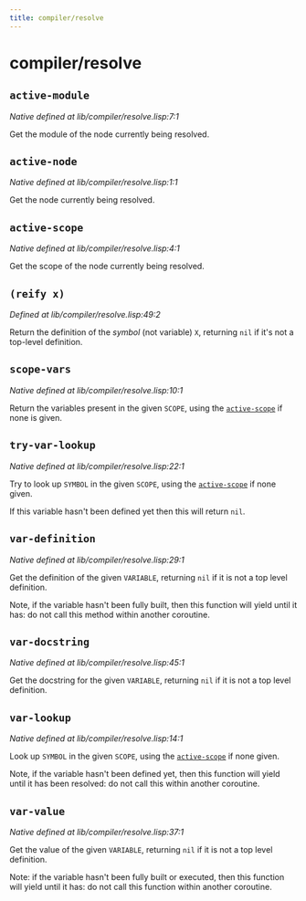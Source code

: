```yaml
---
title: compiler/resolve
---
```

# compiler/resolve
## `active-module`
*Native defined at lib/compiler/resolve.lisp:7:1*

Get the module of the node currently being resolved.

## `active-node`
*Native defined at lib/compiler/resolve.lisp:1:1*

Get the node currently being resolved.

## `active-scope`
*Native defined at lib/compiler/resolve.lisp:4:1*

Get the scope of the node currently being resolved.

## `(reify x)`
*Defined at lib/compiler/resolve.lisp:49:2*

Return the definition of the _symbol_ (not variable) `X`, returning
`nil` if it's not a top-level definition.

## `scope-vars`
*Native defined at lib/compiler/resolve.lisp:10:1*

Return the variables present in the given `SCOPE`, using the
[`active-scope`](lib.compiler.resolve.md#active-scope) if none is given.

## `try-var-lookup`
*Native defined at lib/compiler/resolve.lisp:22:1*

Try to look up `SYMBOL` in the given `SCOPE`, using the [`active-scope`](lib.compiler.resolve.md#active-scope)
if none given.

If this variable hasn't been defined yet then this will return
`nil`.

## `var-definition`
*Native defined at lib/compiler/resolve.lisp:29:1*

Get the definition of the given `VARIABLE`, returning `nil` if it is
not a top level definition.

Note, if the variable hasn't been fully built, then this function
will yield until it has: do not call this method within another
coroutine.

## `var-docstring`
*Native defined at lib/compiler/resolve.lisp:45:1*

Get the docstring for the given `VARIABLE`, returning `nil` if it is
not a top level definition.

## `var-lookup`
*Native defined at lib/compiler/resolve.lisp:14:1*

Look up `SYMBOL` in the given `SCOPE`, using the [`active-scope`](lib.compiler.resolve.md#active-scope) if none
given.

Note, if the variable hasn't been defined yet, then this function
will yield until it has been resolved: do not call this within
another coroutine.

## `var-value`
*Native defined at lib/compiler/resolve.lisp:37:1*

Get the value of the given `VARIABLE`, returning `nil` if it is not a top
level definition.

Note: if the variable hasn't been fully built or executed, then this
function will yield until it has: do not call this function within
another coroutine.

